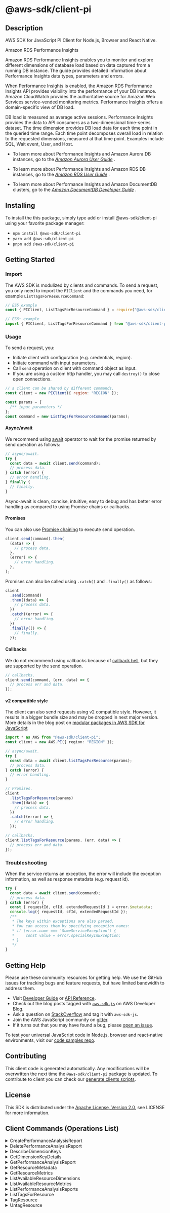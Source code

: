 <!-- generated file, do not edit directly -->

# @aws-sdk/client-pi

## Description

AWS SDK for JavaScript PI Client for Node.js, Browser and React Native.

<fullname>Amazon RDS Performance Insights</fullname>

<p>Amazon RDS Performance Insights enables you to monitor and explore different dimensions of database load based on data captured from a running DB instance. The guide
provides detailed information about Performance Insights data types, parameters and errors.</p>
<p>When Performance Insights is enabled, the Amazon RDS Performance Insights API provides visibility into the performance of your DB instance. Amazon CloudWatch provides the
authoritative source for Amazon Web Services service-vended monitoring metrics. Performance Insights offers a domain-specific view of DB load.</p>
<p>DB load is measured as average active sessions. Performance Insights provides the data to API consumers as a two-dimensional time-series dataset. The time dimension
provides DB load data for each time point in the queried time range. Each time point decomposes overall load in relation to the requested
dimensions, measured at that time point. Examples include SQL, Wait event, User, and Host.</p>
<ul>
<li>
<p>To learn more about Performance Insights and Amazon Aurora DB instances, go to the <i>
<a href="https://docs.aws.amazon.com/AmazonRDS/latest/AuroraUserGuide/USER_PerfInsights.html"> Amazon Aurora User Guide</a>
</i>. </p>
</li>
<li>
<p>To learn more about Performance Insights and Amazon RDS DB instances, go to the <i>
<a href="https://docs.aws.amazon.com/AmazonRDS/latest/UserGuide/USER_PerfInsights.html"> Amazon RDS User Guide</a>
</i>. </p>
</li>
<li>
<p>To learn more about Performance Insights and Amazon DocumentDB clusters, go to the <i>
<a href="https://docs.aws.amazon.com/documentdb/latest/developerguide/performance-insights.html"> Amazon DocumentDB Developer Guide</a>
</i>.</p>
</li>
</ul>

## Installing

To install the this package, simply type add or install @aws-sdk/client-pi
using your favorite package manager:

- `npm install @aws-sdk/client-pi`
- `yarn add @aws-sdk/client-pi`
- `pnpm add @aws-sdk/client-pi`

## Getting Started

### Import

The AWS SDK is modulized by clients and commands.
To send a request, you only need to import the `PIClient` and
the commands you need, for example `ListTagsForResourceCommand`:

```js
// ES5 example
const { PIClient, ListTagsForResourceCommand } = require("@aws-sdk/client-pi");
```

```ts
// ES6+ example
import { PIClient, ListTagsForResourceCommand } from "@aws-sdk/client-pi";
```

### Usage

To send a request, you:

- Initiate client with configuration (e.g. credentials, region).
- Initiate command with input parameters.
- Call `send` operation on client with command object as input.
- If you are using a custom http handler, you may call `destroy()` to close open connections.

```js
// a client can be shared by different commands.
const client = new PIClient({ region: "REGION" });

const params = {
  /** input parameters */
};
const command = new ListTagsForResourceCommand(params);
```

#### Async/await

We recommend using [await](https://developer.mozilla.org/en-US/docs/Web/JavaScript/Reference/Operators/await)
operator to wait for the promise returned by send operation as follows:

```js
// async/await.
try {
  const data = await client.send(command);
  // process data.
} catch (error) {
  // error handling.
} finally {
  // finally.
}
```

Async-await is clean, concise, intuitive, easy to debug and has better error handling
as compared to using Promise chains or callbacks.

#### Promises

You can also use [Promise chaining](https://developer.mozilla.org/en-US/docs/Web/JavaScript/Guide/Using_promises#chaining)
to execute send operation.

```js
client.send(command).then(
  (data) => {
    // process data.
  },
  (error) => {
    // error handling.
  },
);
```

Promises can also be called using `.catch()` and `.finally()` as follows:

```js
client
  .send(command)
  .then((data) => {
    // process data.
  })
  .catch((error) => {
    // error handling.
  })
  .finally(() => {
    // finally.
  });
```

#### Callbacks

We do not recommend using callbacks because of [callback hell](http://callbackhell.com/),
but they are supported by the send operation.

```js
// callbacks.
client.send(command, (err, data) => {
  // process err and data.
});
```

#### v2 compatible style

The client can also send requests using v2 compatible style.
However, it results in a bigger bundle size and may be dropped in next major version. More details in the blog post
on [modular packages in AWS SDK for JavaScript](https://aws.amazon.com/blogs/developer/modular-packages-in-aws-sdk-for-javascript/)

```ts
import * as AWS from "@aws-sdk/client-pi";
const client = new AWS.PI({ region: "REGION" });

// async/await.
try {
  const data = await client.listTagsForResource(params);
  // process data.
} catch (error) {
  // error handling.
}

// Promises.
client
  .listTagsForResource(params)
  .then((data) => {
    // process data.
  })
  .catch((error) => {
    // error handling.
  });

// callbacks.
client.listTagsForResource(params, (err, data) => {
  // process err and data.
});
```

### Troubleshooting

When the service returns an exception, the error will include the exception information,
as well as response metadata (e.g. request id).

```js
try {
  const data = await client.send(command);
  // process data.
} catch (error) {
  const { requestId, cfId, extendedRequestId } = error.$metadata;
  console.log({ requestId, cfId, extendedRequestId });
  /**
   * The keys within exceptions are also parsed.
   * You can access them by specifying exception names:
   * if (error.name === 'SomeServiceException') {
   *     const value = error.specialKeyInException;
   * }
   */
}
```

## Getting Help

Please use these community resources for getting help.
We use the GitHub issues for tracking bugs and feature requests, but have limited bandwidth to address them.

- Visit [Developer Guide](https://docs.aws.amazon.com/sdk-for-javascript/v3/developer-guide/welcome.html)
  or [API Reference](https://docs.aws.amazon.com/AWSJavaScriptSDK/v3/latest/index.html).
- Check out the blog posts tagged with [`aws-sdk-js`](https://aws.amazon.com/blogs/developer/tag/aws-sdk-js/)
  on AWS Developer Blog.
- Ask a question on [StackOverflow](https://stackoverflow.com/questions/tagged/aws-sdk-js) and tag it with `aws-sdk-js`.
- Join the AWS JavaScript community on [gitter](https://gitter.im/aws/aws-sdk-js-v3).
- If it turns out that you may have found a bug, please [open an issue](https://github.com/aws/aws-sdk-js-v3/issues/new/choose).

To test your universal JavaScript code in Node.js, browser and react-native environments,
visit our [code samples repo](https://github.com/aws-samples/aws-sdk-js-tests).

## Contributing

This client code is generated automatically. Any modifications will be overwritten the next time the `@aws-sdk/client-pi` package is updated.
To contribute to client you can check our [generate clients scripts](https://github.com/aws/aws-sdk-js-v3/tree/main/scripts/generate-clients).

## License

This SDK is distributed under the
[Apache License, Version 2.0](http://www.apache.org/licenses/LICENSE-2.0),
see LICENSE for more information.

## Client Commands (Operations List)

<details>
<summary>
CreatePerformanceAnalysisReport
</summary>

[Command API Reference](https://docs.aws.amazon.com/AWSJavaScriptSDK/v3/latest/client/pi/command/CreatePerformanceAnalysisReportCommand/) / [Input](https://docs.aws.amazon.com/AWSJavaScriptSDK/v3/latest/Package/-aws-sdk-client-pi/Interface/CreatePerformanceAnalysisReportCommandInput/) / [Output](https://docs.aws.amazon.com/AWSJavaScriptSDK/v3/latest/Package/-aws-sdk-client-pi/Interface/CreatePerformanceAnalysisReportCommandOutput/)

</details>
<details>
<summary>
DeletePerformanceAnalysisReport
</summary>

[Command API Reference](https://docs.aws.amazon.com/AWSJavaScriptSDK/v3/latest/client/pi/command/DeletePerformanceAnalysisReportCommand/) / [Input](https://docs.aws.amazon.com/AWSJavaScriptSDK/v3/latest/Package/-aws-sdk-client-pi/Interface/DeletePerformanceAnalysisReportCommandInput/) / [Output](https://docs.aws.amazon.com/AWSJavaScriptSDK/v3/latest/Package/-aws-sdk-client-pi/Interface/DeletePerformanceAnalysisReportCommandOutput/)

</details>
<details>
<summary>
DescribeDimensionKeys
</summary>

[Command API Reference](https://docs.aws.amazon.com/AWSJavaScriptSDK/v3/latest/client/pi/command/DescribeDimensionKeysCommand/) / [Input](https://docs.aws.amazon.com/AWSJavaScriptSDK/v3/latest/Package/-aws-sdk-client-pi/Interface/DescribeDimensionKeysCommandInput/) / [Output](https://docs.aws.amazon.com/AWSJavaScriptSDK/v3/latest/Package/-aws-sdk-client-pi/Interface/DescribeDimensionKeysCommandOutput/)

</details>
<details>
<summary>
GetDimensionKeyDetails
</summary>

[Command API Reference](https://docs.aws.amazon.com/AWSJavaScriptSDK/v3/latest/client/pi/command/GetDimensionKeyDetailsCommand/) / [Input](https://docs.aws.amazon.com/AWSJavaScriptSDK/v3/latest/Package/-aws-sdk-client-pi/Interface/GetDimensionKeyDetailsCommandInput/) / [Output](https://docs.aws.amazon.com/AWSJavaScriptSDK/v3/latest/Package/-aws-sdk-client-pi/Interface/GetDimensionKeyDetailsCommandOutput/)

</details>
<details>
<summary>
GetPerformanceAnalysisReport
</summary>

[Command API Reference](https://docs.aws.amazon.com/AWSJavaScriptSDK/v3/latest/client/pi/command/GetPerformanceAnalysisReportCommand/) / [Input](https://docs.aws.amazon.com/AWSJavaScriptSDK/v3/latest/Package/-aws-sdk-client-pi/Interface/GetPerformanceAnalysisReportCommandInput/) / [Output](https://docs.aws.amazon.com/AWSJavaScriptSDK/v3/latest/Package/-aws-sdk-client-pi/Interface/GetPerformanceAnalysisReportCommandOutput/)

</details>
<details>
<summary>
GetResourceMetadata
</summary>

[Command API Reference](https://docs.aws.amazon.com/AWSJavaScriptSDK/v3/latest/client/pi/command/GetResourceMetadataCommand/) / [Input](https://docs.aws.amazon.com/AWSJavaScriptSDK/v3/latest/Package/-aws-sdk-client-pi/Interface/GetResourceMetadataCommandInput/) / [Output](https://docs.aws.amazon.com/AWSJavaScriptSDK/v3/latest/Package/-aws-sdk-client-pi/Interface/GetResourceMetadataCommandOutput/)

</details>
<details>
<summary>
GetResourceMetrics
</summary>

[Command API Reference](https://docs.aws.amazon.com/AWSJavaScriptSDK/v3/latest/client/pi/command/GetResourceMetricsCommand/) / [Input](https://docs.aws.amazon.com/AWSJavaScriptSDK/v3/latest/Package/-aws-sdk-client-pi/Interface/GetResourceMetricsCommandInput/) / [Output](https://docs.aws.amazon.com/AWSJavaScriptSDK/v3/latest/Package/-aws-sdk-client-pi/Interface/GetResourceMetricsCommandOutput/)

</details>
<details>
<summary>
ListAvailableResourceDimensions
</summary>

[Command API Reference](https://docs.aws.amazon.com/AWSJavaScriptSDK/v3/latest/client/pi/command/ListAvailableResourceDimensionsCommand/) / [Input](https://docs.aws.amazon.com/AWSJavaScriptSDK/v3/latest/Package/-aws-sdk-client-pi/Interface/ListAvailableResourceDimensionsCommandInput/) / [Output](https://docs.aws.amazon.com/AWSJavaScriptSDK/v3/latest/Package/-aws-sdk-client-pi/Interface/ListAvailableResourceDimensionsCommandOutput/)

</details>
<details>
<summary>
ListAvailableResourceMetrics
</summary>

[Command API Reference](https://docs.aws.amazon.com/AWSJavaScriptSDK/v3/latest/client/pi/command/ListAvailableResourceMetricsCommand/) / [Input](https://docs.aws.amazon.com/AWSJavaScriptSDK/v3/latest/Package/-aws-sdk-client-pi/Interface/ListAvailableResourceMetricsCommandInput/) / [Output](https://docs.aws.amazon.com/AWSJavaScriptSDK/v3/latest/Package/-aws-sdk-client-pi/Interface/ListAvailableResourceMetricsCommandOutput/)

</details>
<details>
<summary>
ListPerformanceAnalysisReports
</summary>

[Command API Reference](https://docs.aws.amazon.com/AWSJavaScriptSDK/v3/latest/client/pi/command/ListPerformanceAnalysisReportsCommand/) / [Input](https://docs.aws.amazon.com/AWSJavaScriptSDK/v3/latest/Package/-aws-sdk-client-pi/Interface/ListPerformanceAnalysisReportsCommandInput/) / [Output](https://docs.aws.amazon.com/AWSJavaScriptSDK/v3/latest/Package/-aws-sdk-client-pi/Interface/ListPerformanceAnalysisReportsCommandOutput/)

</details>
<details>
<summary>
ListTagsForResource
</summary>

[Command API Reference](https://docs.aws.amazon.com/AWSJavaScriptSDK/v3/latest/client/pi/command/ListTagsForResourceCommand/) / [Input](https://docs.aws.amazon.com/AWSJavaScriptSDK/v3/latest/Package/-aws-sdk-client-pi/Interface/ListTagsForResourceCommandInput/) / [Output](https://docs.aws.amazon.com/AWSJavaScriptSDK/v3/latest/Package/-aws-sdk-client-pi/Interface/ListTagsForResourceCommandOutput/)

</details>
<details>
<summary>
TagResource
</summary>

[Command API Reference](https://docs.aws.amazon.com/AWSJavaScriptSDK/v3/latest/client/pi/command/TagResourceCommand/) / [Input](https://docs.aws.amazon.com/AWSJavaScriptSDK/v3/latest/Package/-aws-sdk-client-pi/Interface/TagResourceCommandInput/) / [Output](https://docs.aws.amazon.com/AWSJavaScriptSDK/v3/latest/Package/-aws-sdk-client-pi/Interface/TagResourceCommandOutput/)

</details>
<details>
<summary>
UntagResource
</summary>

[Command API Reference](https://docs.aws.amazon.com/AWSJavaScriptSDK/v3/latest/client/pi/command/UntagResourceCommand/) / [Input](https://docs.aws.amazon.com/AWSJavaScriptSDK/v3/latest/Package/-aws-sdk-client-pi/Interface/UntagResourceCommandInput/) / [Output](https://docs.aws.amazon.com/AWSJavaScriptSDK/v3/latest/Package/-aws-sdk-client-pi/Interface/UntagResourceCommandOutput/)

</details>
